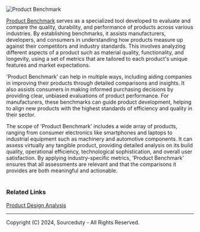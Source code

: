 ![Product Benchmark](https://github.com/sourceduty/Product_Benchmark/assets/123030236/621f9fa1-cf86-4ce8-a52e-bdde9c1f73da)

[Product Benchmark](https://chatgpt.com/g/g-Ff22BszdB-product-benchmark) serves as a specialized tool developed to evaluate and compare the quality, durability, and performance of products across various industries. By establishing benchmarks, it assists manufacturers, developers, and consumers in understanding how products measure up against their competitors and industry standards. This involves analyzing different aspects of a product such as material quality, functionality, and longevity, using a set of metrics that are tailored to each product's unique features and market expectations.

'Product Benchmark' can help in multiple ways, including aiding companies in improving their products through detailed comparisons and insights. It also assists consumers in making informed purchasing decisions by providing clear, unbiased evaluations of product performance. For manufacturers, these benchmarks can guide product development, helping to align new products with the highest standards of efficiency and quality in their sector.

The scope of 'Product Benchmark' includes a wide array of products, ranging from consumer electronics like smartphones and laptops to industrial equipment such as machinery and automotive components. It can assess virtually any tangible product, providing detailed analysis on its build quality, operational efficiency, technological sophistication, and overall user satisfaction. By applying industry-specific metrics, 'Product Benchmark' ensures that all assessments are relevant and that the comparisons it provides are both meaningful and actionable.

#
### Related Links

[Product Design Analysis](https://github.com/sourceduty/Product_Design_Analysis)

***
Copyright (C) 2024, Sourceduty - All Rights Reserved.
